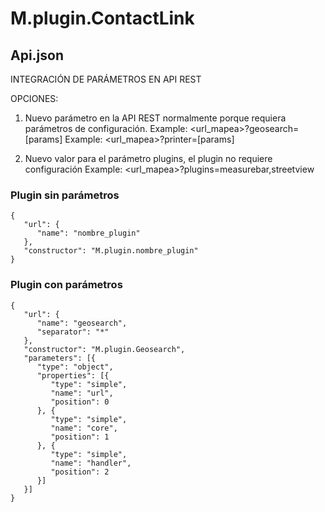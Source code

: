 # M.plugin.ContactLink

## Api.json

INTEGRACIÓN DE PARÁMETROS EN API REST

OPCIONES:  
1. Nuevo parámetro en la API REST normalmente porque requiera parámetros de configuración.
Example: <url_mapea>?geosearch=[params]
Example: <url_mapea>?printer=[params]

2. Nuevo valor para el parámetro plugins, el plugin no requiere configuración
Example: <url_mapea>?plugins=measurebar,streetview


### Plugin sin parámetros

```
{
   "url": {
      "name": "nombre_plugin"
   },
   "constructor": "M.plugin.nombre_plugin"
}
```
### Plugin con parámetros

```
{
   "url": {
      "name": "geosearch",
      "separator": "*"
   },
   "constructor": "M.plugin.Geosearch",
   "parameters": [{
      "type": "object",
      "properties": [{
         "type": "simple",
         "name": "url",
         "position": 0
      }, {
         "type": "simple",
         "name": "core",
         "position": 1
      }, {
         "type": "simple",
         "name": "handler",
         "position": 2
      }]
   }]
}
```